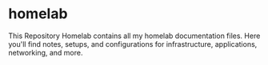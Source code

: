 # homelab
This Repository Homelab contains all my homelab documentation files. Here you'll find notes, setups, and configurations for infrastructure, applications, networking, and more.
